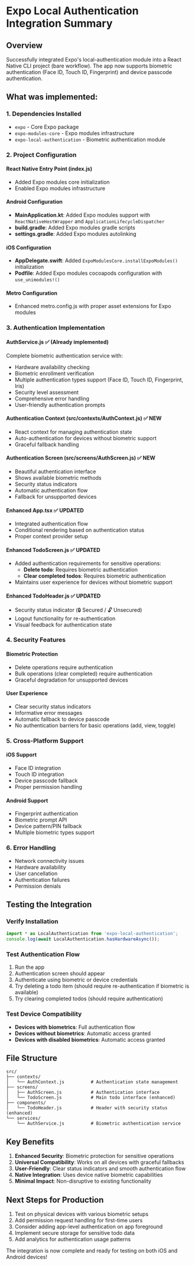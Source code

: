 # Expo Local Authentication Integration Summary

## Overview
Successfully integrated Expo's local-authentication module into a React Native CLI project (bare workflow). The app now supports biometric authentication (Face ID, Touch ID, Fingerprint) and device passcode authentication.

## What was implemented:

### 1. **Dependencies Installed**
- `expo` - Core Expo package
- `expo-modules-core` - Expo modules infrastructure
- `expo-local-authentication` - Biometric authentication module

### 2. **Project Configuration**

#### **React Native Entry Point (index.js)**
- Added Expo modules core initialization
- Enabled Expo modules infrastructure

#### **Android Configuration**
- **MainApplication.kt**: Added Expo modules support with `ReactNativeHostWrapper` and `ApplicationLifecycleDispatcher`
- **build.gradle**: Added Expo modules gradle scripts
- **settings.gradle**: Added Expo modules autolinking

#### **iOS Configuration**
- **AppDelegate.swift**: Added `ExpoModulesCore.installExpoModules()` initialization
- **Podfile**: Added Expo modules cocoapods configuration with `use_unimodules!()`

#### **Metro Configuration**
- Enhanced metro.config.js with proper asset extensions for Expo modules

### 3. **Authentication Implementation**

#### **AuthService.js** ✅ (Already implemented)
Complete biometric authentication service with:
- Hardware availability checking
- Biometric enrollment verification
- Multiple authentication types support (Face ID, Touch ID, Fingerprint, Iris)
- Security level assessment
- Comprehensive error handling
- User-friendly authentication prompts

#### **Authentication Context (src/contexts/AuthContext.js)** ✅ NEW
- React context for managing authentication state
- Auto-authentication for devices without biometric support
- Graceful fallback handling

#### **Authentication Screen (src/screens/AuthScreen.js)** ✅ NEW
- Beautiful authentication interface
- Shows available biometric methods
- Security status indicators
- Automatic authentication flow
- Fallback for unsupported devices

#### **Enhanced App.tsx** ✅ UPDATED
- Integrated authentication flow
- Conditional rendering based on authentication status
- Proper context provider setup

#### **Enhanced TodoScreen.js** ✅ UPDATED
- Added authentication requirements for sensitive operations:
  - **Delete todo**: Requires biometric authentication
  - **Clear completed todos**: Requires biometric authentication
- Maintains user experience for devices without biometric support

#### **Enhanced TodoHeader.js** ✅ UPDATED
- Security status indicator (🔒 Secured / 🔓 Unsecured)
- Logout functionality for re-authentication
- Visual feedback for authentication state

### 4. **Security Features**

#### **Biometric Protection**
- Delete operations require authentication
- Bulk operations (clear completed) require authentication
- Graceful degradation for unsupported devices

#### **User Experience**
- Clear security status indicators
- Informative error messages
- Automatic fallback to device passcode
- No authentication barriers for basic operations (add, view, toggle)

### 5. **Cross-Platform Support**

#### **iOS Support**
- Face ID integration
- Touch ID integration
- Device passcode fallback
- Proper permission handling

#### **Android Support**
- Fingerprint authentication
- Biometric prompt API
- Device pattern/PIN fallback
- Multiple biometric types support

### 6. **Error Handling**
- Network connectivity issues
- Hardware availability
- User cancellation
- Authentication failures
- Permission denials

## Testing the Integration

### Verify Installation
```javascript
import * as LocalAuthentication from 'expo-local-authentication';
console.log(await LocalAuthentication.hasHardwareAsync());
```

### Test Authentication Flow
1. Run the app
2. Authentication screen should appear
3. Authenticate using biometric or device credentials
4. Try deleting a todo item (should require re-authentication if biometric is available)
5. Try clearing completed todos (should require authentication)

### Test Device Compatibility
- **Devices with biometrics**: Full authentication flow
- **Devices without biometrics**: Automatic access granted
- **Devices with disabled biometrics**: Automatic access granted

## File Structure
```
src/
├── contexts/
│   └── AuthContext.js          # Authentication state management
├── screens/
│   ├── AuthScreen.js           # Authentication interface
│   └── TodoScreen.js           # Main todo interface (enhanced)
├── components/
│   └── TodoHeader.js           # Header with security status (enhanced)
└── services/
    └── AuthService.js          # Biometric authentication service
```

## Key Benefits
1. **Enhanced Security**: Biometric protection for sensitive operations
2. **Universal Compatibility**: Works on all devices with graceful fallbacks
3. **User-Friendly**: Clear status indicators and smooth authentication flow
4. **Native Integration**: Uses device native biometric capabilities
5. **Minimal Impact**: Non-disruptive to existing functionality

## Next Steps for Production
1. Test on physical devices with various biometric setups
2. Add permission request handling for first-time users
3. Consider adding app-level authentication on app foreground
4. Implement secure storage for sensitive todo data
5. Add analytics for authentication usage patterns

The integration is now complete and ready for testing on both iOS and Android devices!